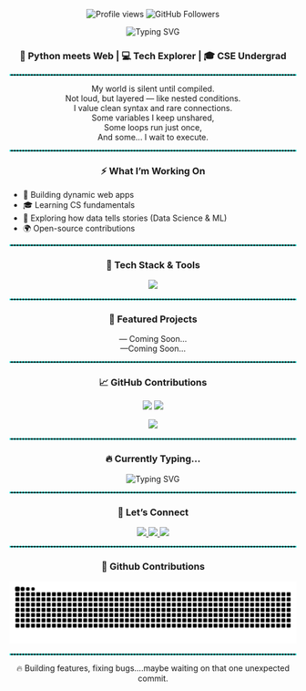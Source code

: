 <!-- Profile views and followers badges -->
<p align="center">
  <img src="https://komarev.com/ghpvc/?username=sumit-maurya18&style=flat-square&color=brightgreen" alt="Profile views"/>  
  <img src="https://img.shields.io/github/followers/sumit-maurya18?label=Followers&style=flat-square&color=blue" alt="GitHub Followers"/>
</p>

<!-- Animated Welcome Banner -->
<p align="center">
  <img src="https://readme-typing-svg.demolab.com?font=Fira+Code&weight=700&size=30&pause=1000&color=16F7E7&center=true&vCenter=true&width=500&lines=Hi%2C+I'm+Sumit+%F0%9F%91%8B;Welcome+to+my+GitHub+space!" alt="Typing SVG" />
</p>

<!-- Headline -->
<h3 align="center">🚀 Python meets Web | 💻 Tech Explorer | 🎓 CSE Undergrad</h3>

<hr style="border: 1px dashed #16F7E7;">

<!-- About Me -->
<p align="center">
My world is silent until compiled.<br>
Not loud, but layered — like nested conditions.<br>
I value clean syntax and rare connections.<br>
Some variables I keep unshared,<br>
Some loops run just once,<br>
And some... I wait to execute.
</p>

<hr style="border: 1px dashed #16F7E7;">

<!-- What I'm Working On -->
<h3 align="center">⚡ What I’m Working On</h3>

<ul>
  <li>🔧 Building dynamic web apps</li>
  <li>🎓 Learning CS fundamentals</li>
  <li>🤖 Exploring how data tells stories (Data Science & ML)</li>
  <li>🌍 Open-source contributions</li>
</ul>

<hr style="border: 1px dashed #16F7E7;">

<!-- Tech Stack & Tools -->
<h3 align="center">🧰 Tech Stack & Tools</h3>
<p align="center">
  <img src="https://skillicons.dev/icons?i=html,css,js,react,nextjs,nodejs,express,mongodb,mysql,git,github,python,anaconda,cpp,jupyter" />
</p>

<hr style="border: 1px dashed #16F7E7;">

<!-- Featured Projects Section (customize these!) -->
<h3 align="center">🚩 Featured Projects</h3>
<p align="center">
  <a href="https://github.com/sumit-maurya18/YourTopRepo"><b><!--🌟 YourTopRepo--></b></a> — Coming Soon...<br>  <!--Your awesome project description here-->
  <a href="https://github.com/sumit-maurya18/AnotherCoolRepo"><b><!--🚀 AnotherCoolRepo--></b></a> —Coming Soon...<br>  <!--Brief summary about what this does.-->
<!--   <i>(Add or update links to your favorite repos!)</i> -->
</p>

<hr style="border: 1px dashed #16F7E7;">

<!-- GitHub Stats --> 
<h3 align="center">📈 GitHub Contributions</h3>
<p align="center">
  <img src="https://github-readme-stats.vercel.app/api?username=sumit-maurya18&show_icons=true&theme=radical&include_all_commits=true&hide_border=true" height="160"/>
  <img src="https://streak-stats.demolab.com?user=sumit-maurya18&theme=radical&hide_border=true" height="160"/>
</p>
<p align="center">
  <img src="https://github-readme-stats.vercel.app/api/top-langs/?username=sumit-maurya18&layout=compact&theme=radical&hide_border=true" height="160"/>
</p>

<hr style="border: 1px dashed #16F7E7;">

<!-- Currently Typing -->
<h3 align="center">🔥 Currently Typing...</h3>
<p align="center">
  <img src="https://readme-typing-svg.demolab.com?font=Fira+Code&size=22&pause=1000&color=16F7E7&center=true&vCenter=true&width=435&lines=Web+Dev;Tech+Enthusiast+%F0%9F%9A%80;Problem+Solver+%F0%9F%92%BB;Data+Enthusiast" alt="Typing SVG" />
</p>

<hr style="border: 1px dashed #16F7E7;">

<!-- Let's Connect -->
<h3 align="center">🤝 Let’s Connect</h3>
<p align="center">
  <a href="https://www.linkedin.com/in/sumitm620" target="_blank">
    <img src="https://img.shields.io/badge/LinkedIn-blue?style=for-the-badge&logo=linkedin&logoColor=white" />
  </a>
  <a href="mailto:mauryasumit620@gmail.com">
    <img src="https://img.shields.io/badge/Gmail-D14836?style=for-the-badge&logo=gmail&logoColor=white" />
  </a>
  <a href="https://discord.gg/GFdj6qTbS" target="_blank">
    <img src="https://img.shields.io/badge/Discord-7289DA?style=for-the-badge&logo=discord&logoColor=white" />
  </a>
</p>

<hr style="border: 1px dashed #16F7E7;">

<!-- Snake Game -->
<h3 align="center">🐍 Github Contributions</h3>
<p align="center">
  <img src="https://raw.githubusercontent.com/sumit-maurya18/sumit-maurya18/output/snake.svg" alt="Snake animation" />
</p>

<hr style="border: 1px dashed #16F7E7;">

<!-- Fun Fact or Quote -->
<p align="center">
<!--   <em>“Code is like humor. When you have to explain it, it’s bad.” – Cory House</em><br> -->
  🔥 Building features, fixing bugs....maybe waiting on that one unexpected commit.
</p>
